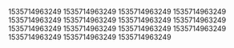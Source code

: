 1535714963249
1535714963249
1535714963249
1535714963249
1535714963249
1535714963249
1535714963249
1535714963249
1535714963249
1535714963249
1535714963249
1535714963249
1535714963249
1535714963249
1535714963249